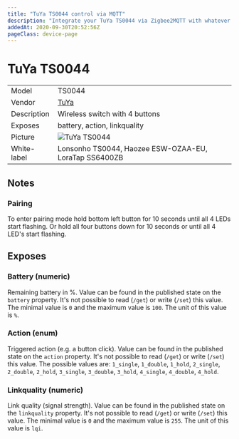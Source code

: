 ```yaml
---
title: "TuYa TS0044 control via MQTT"
description: "Integrate your TuYa TS0044 via Zigbee2MQTT with whatever smart home infrastructure you are using without the vendor's bridge or gateway."
addedAt: 2020-09-30T20:52:56Z
pageClass: device-page
---
```


<!-- !!!! -->
<!-- ATTENTION: This file is auto-generated through docgen! -->
<!-- You can only edit the "Notes"-Section between the two comment lines "Notes BEGIN" and "Notes END". -->
<!-- Do not use h1 or h2 heading within "## Notes"-Section. -->
<!-- !!!! -->

# TuYa TS0044

|     |     |
|-----|-----|
| Model | TS0044  |
| Vendor  | [TuYa](/supported-devices/#v=TuYa)  |
| Description | Wireless switch with 4 buttons |
| Exposes | battery, action, linkquality |
| Picture | ![TuYa TS0044](https://www.zigbee2mqtt.io/images/devices/TS0044.jpg) |
| White-label | Lonsonho TS0044, Haozee ESW-OZAA-EU, LoraTap SS6400ZB |


<!-- Notes BEGIN: You can edit here. Add "## Notes" headline if not already present. -->
## Notes


### Pairing
To enter pairing mode hold bottom left button for 10 seconds until all 4 LEDs start flashing. Or hold all four buttons down for 10 seconds or until all 4 LED's start flashing.
<!-- Notes END: Do not edit below this line -->



## Exposes

### Battery (numeric)
Remaining battery in %.
Value can be found in the published state on the `battery` property.
It's not possible to read (`/get`) or write (`/set`) this value.
The minimal value is `0` and the maximum value is `100`.
The unit of this value is `%`.

### Action (enum)
Triggered action (e.g. a button click).
Value can be found in the published state on the `action` property.
It's not possible to read (`/get`) or write (`/set`) this value.
The possible values are: `1_single`, `1_double`, `1_hold`, `2_single`, `2_double`, `2_hold`, `3_single`, `3_double`, `3_hold`, `4_single`, `4_double`, `4_hold`.

### Linkquality (numeric)
Link quality (signal strength).
Value can be found in the published state on the `linkquality` property.
It's not possible to read (`/get`) or write (`/set`) this value.
The minimal value is `0` and the maximum value is `255`.
The unit of this value is `lqi`.

